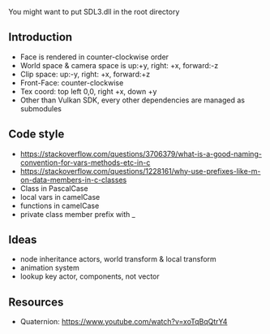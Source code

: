 You might want to put SDL3.dll in the root directory

## Introduction
- Face is rendered in counter-clockwise order
- World space & camera space is up:+y, right: +x, forward:-z
- Clip space: up:-y, right: +x, forward:+z
- Front-Face: counter-clockwise
- Tex coord: top left 0,0, right +x, down +y
- Other than Vulkan SDK, every other dependencies are managed as submodules

## Code style
- https://stackoverflow.com/questions/3706379/what-is-a-good-naming-convention-for-vars-methods-etc-in-c
- https://stackoverflow.com/questions/1228161/why-use-prefixes-like-m-on-data-members-in-c-classes
- Class in PascalCase
- local vars in camelCase
- functions in camelCase
- private class member prefix with _

## Ideas
- node inheritance actors, world transform & local transform
- animation system
- lookup key actor, components, not vector

## Resources
- Quaternion: https://www.youtube.com/watch?v=xoTqBqQtrY4

